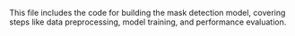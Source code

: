 This file includes the code for building the mask detection model, covering steps like data preprocessing, model training, and performance evaluation.

